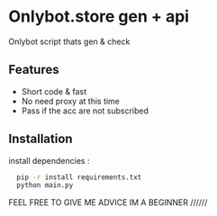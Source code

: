 
# Onlybot.store gen + api

Onlybot script thats gen & check 




## Features

- Short code & fast
- No need proxy at this time
- Pass if the acc are not subscribed


## Installation

install dependencies : 

```bash
  pip -r install requirements.txt
  python main.py
```





FEEL FREE TO GIVE ME ADVICE IM A BEGINNER //////
    
